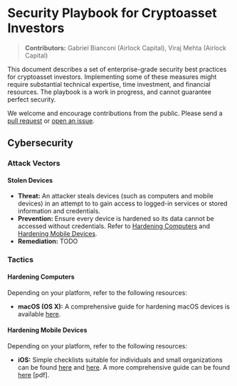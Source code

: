 # Security Playbook for Cryptoasset Investors

> **Contributors:** Gabriel Bianconi (Airlock Capital), Viraj Mehta (Airlock Capital)

This document describes a set of enterprise-grade security best practices for cryptoasset investors. Implementing some of these measures might require substantial technical expertise, time investment, and financial resources. The playbook is a work in progress, and cannot guarantee perfect security. 

We welcome and encourage contributions from the public. Please send a [pull request](https://github.com/GabrielBianconi/cryptoasset-security-playbook/pulls) or [open an issue](https://github.com/GabrielBianconi/cryptoasset-security-playbook/issues).


## Cybersecurity

### Attack Vectors

#### Stolen Devices

- **Threat:** An attacker steals devices (such as computers and mobile devices) in an attempt to to gain access to logged-in services or stored information and credentials.
- **Prevention:** Ensure every device is hardened so its data cannot be accessed without credentials. Refer to [Hardening Computers](#hardening-computers) and [Hardening Mobile Devices](#hardening-mobile-devices). 
- **Remediation:** TODO

### Tactics

#### Hardening Computers

Depending on your platform, refer to the following resources:

- **macOS (OS X):** A comprehensive guide for hardening macOS devices is available [here](https://github.com/drduh/macOS-Security-and-Privacy-Guide).

#### Hardening Mobile Devices

Depending on your platform, refer to the following resources:

- **iOS:** Simple checklists suitable for individuals and small organizations can be found [here](https://security.utexas.edu/handheld-hardening-checklists/ios) and [here](https://ecn.io/ios-hardening-guide-df60535c6c5). A more comprehensive guide can be found [here](https://www.asd.gov.au/publications/protect/ios-hardening-guide.htm) [pdf].

